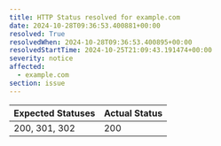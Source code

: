 ```yaml
---
title: HTTP Status resolved for example.com
date: 2024-10-28T09:36:53.400881+00:00
resolved: True
resolvedWhen: 2024-10-28T09:36:53.400895+00:00
resolvedStartTime: 2024-10-25T21:09:43.191474+00:00
severity: notice
affected:
  - example.com
section: issue
---
```


| Expected Statuses | Actual Status  |
|-------------------|----------------|
| 200, 301, 302 | 200 |
